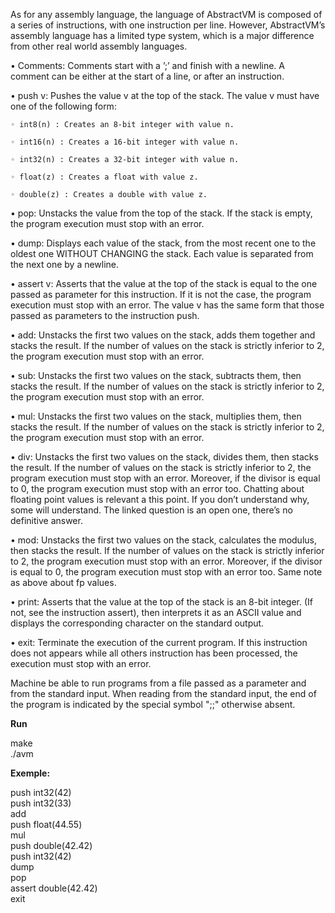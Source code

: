As for any assembly language, the language of AbstractVM is composed of a series of
instructions, with one instruction per line. However, AbstractVM’s assembly language
has a limited type system, which is a major difference from other real world assembly
languages.

• Comments: Comments start with a ’;’ and finish with a newline. A comment can
  be either at the start of a line, or after an instruction.
  
• push v: Pushes the value v at the top of the stack. The value v must have one of
  the following form:
  
    ◦ int8(n) : Creates an 8-bit integer with value n.
  
    ◦ int16(n) : Creates a 16-bit integer with value n.
  
    ◦ int32(n) : Creates a 32-bit integer with value n.
  
    ◦ float(z) : Creates a float with value z.
  
    ◦ double(z) : Creates a double with value z.

• pop: Unstacks the value from the top of the stack. If the stack is empty, the
  program execution must stop with an error.

• dump: Displays each value of the stack, from the most recent one to the oldest
  one WITHOUT CHANGING the stack. Each value is separated from the next one
  by a newline.

• assert v: Asserts that the value at the top of the stack is equal to the one passed
  as parameter for this instruction. If it is not the case, the program execution must
  stop with an error. The value v has the same form that those passed as parameters
  to the instruction push.

• add: Unstacks the first two values on the stack, adds them together and stacks the
  result. If the number of values on the stack is strictly inferior to 2, the program
  execution must stop with an error.

• sub: Unstacks the first two values on the stack, subtracts them, then stacks the
  result. If the number of values on the stack is strictly inferior to 2, the program
  execution must stop with an error.

• mul: Unstacks the first two values on the stack, multiplies them, then stacks the
  result. If the number of values on the stack is strictly inferior to 2, the program
  execution must stop with an error.

• div: Unstacks the first two values on the stack, divides them, then stacks the result.
  If the number of values on the stack is strictly inferior to 2, the program execution
  must stop with an error. Moreover, if the divisor is equal to 0, the program execution
  must stop with an error too. Chatting about floating point values is relevant a this
  point. If you don’t understand why, some will understand. The linked question is
  an open one, there’s no definitive answer.

• mod: Unstacks the first two values on the stack, calculates the modulus, then
  stacks the result. If the number of values on the stack is strictly inferior to 2, the
  program execution must stop with an error. Moreover, if the divisor is equal to 0,
  the program execution must stop with an error too. Same note as above about fp
  values.

• print: Asserts that the value at the top of the stack is an 8-bit integer. (If not,
  see the instruction assert), then interprets it as an ASCII value and displays the
  corresponding character on the standard output.

• exit: Terminate the execution of the current program. If this instruction does not
  appears while all others instruction has been processed, the execution must stop
  with an error.
  
  Machine be able to run programs from a file passed as a parameter and from the standard input. 
  When reading from the standard input, the end of the program is indicated 
  by the special symbol ";;" otherwise absent.
  
  <b>Run</b>
  
  make<br>
  ./avm
  
  <b>Exemple:</b>
  
  push int32(42)<br>
  push int32(33)<br>
  add<br>
  push float(44.55)<br>
  mul<br>
  push double(42.42)<br>
  push int32(42)<br>
  dump<br>
  pop<br>
  assert double(42.42)<br>
  exit<br>
